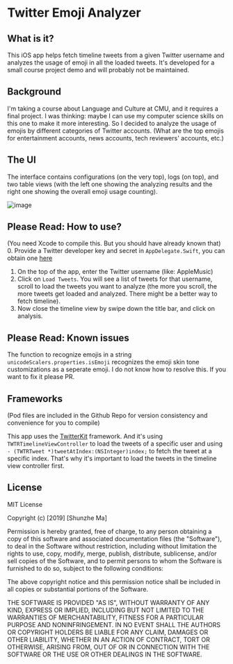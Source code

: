 # Twitter Emoji Analyzer

## What is it?
This iOS app helps fetch timeline tweets from a given Twitter username and analyzes the usage of emoji in all the loaded tweets. It's developed for a small course project demo and will probably not be maintained.

## Background
I'm taking a course about Language and Culture at CMU, and it requires a final project. I was thinking: maybe I can use my computer science skills on this one to make it more interesting. So I decided to analyze the usage of emojis by different categories of Twitter accounts. (What are the top emojis for entertainment accounts, news accounts, tech reviewers' accounts, etc.)

## The UI

The interface contains configurations (on the very top), logs (on top), and two table views (with the left one showing the analyzing results and the right one showing the overall emoji usage counting).

![image](https://github.com/msztech/TwitterEmojiAnalyzer/blob/master/screenshot.jpeg?raw=true)

## Please Read: How to use?
(You need Xcode to compile this. But you should have already known that)
0. Provide a Twitter developer key and secret in `AppDelegate.Swift`, you can obtain one [here](https://developer.twitter.com/en.html)
1. On the top of the app, enter the Twitter username (like: AppleMusic)
2. Click on `Load Tweets`. You will see a list of tweets for that username, scroll to load the tweets you want to analyze (the more you scroll, the more tweets get loaded and analyzed. There might be a better way to fetch timeline).
3. Now close the timeline view by swipe down the title bar, and click on analysis.

## Please Read: Known issues
The function to recognize emojis in a string `unicodeScalers.properties.isEmoji` recognizes the emoji skin tone customizations as a seperate emoji. I do not know how to resolve this. If you want to fix it please PR.

## Frameworks

(Pod files are included in the Github Repo for version consistency and convenience for you to compile)

This app uses the [TwitterKit](https://github.com/twitter-archive/twitter-kit-ios) framework. And it's using `TWTRTimelineViewController` to load the tweets of a specific user and using `- (TWTRTweet *)tweetAtIndex:(NSInteger)index;` to fetch the tweet at a specific index. That's why it's important to load the tweets in the timeline view controller first.

## License
MIT License

Copyright (c) [2019] [Shunzhe Ma]

Permission is hereby granted, free of charge, to any person obtaining a copy
of this software and associated documentation files (the "Software"), to deal
in the Software without restriction, including without limitation the rights
to use, copy, modify, merge, publish, distribute, sublicense, and/or sell
copies of the Software, and to permit persons to whom the Software is
furnished to do so, subject to the following conditions:

The above copyright notice and this permission notice shall be included in all
copies or substantial portions of the Software.

THE SOFTWARE IS PROVIDED "AS IS", WITHOUT WARRANTY OF ANY KIND, EXPRESS OR
IMPLIED, INCLUDING BUT NOT LIMITED TO THE WARRANTIES OF MERCHANTABILITY,
FITNESS FOR A PARTICULAR PURPOSE AND NONINFRINGEMENT. IN NO EVENT SHALL THE
AUTHORS OR COPYRIGHT HOLDERS BE LIABLE FOR ANY CLAIM, DAMAGES OR OTHER
LIABILITY, WHETHER IN AN ACTION OF CONTRACT, TORT OR OTHERWISE, ARISING FROM,
OUT OF OR IN CONNECTION WITH THE SOFTWARE OR THE USE OR OTHER DEALINGS IN THE
SOFTWARE.
